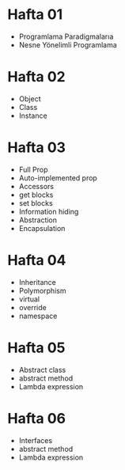# Hafta 01
* Programlama Paradigmalarıa
* Nesne Yönelimli Programlama

# Hafta 02
* Object
* Class
* Instance 

# Hafta 03
* Full Prop
* Auto-implemented prop
* Accessors
* get blocks
* set blocks
* Information hiding
* Abstraction
* Encapsulation

# Hafta 04
* Inheritance
* Polymorphism
* virtual
* override 
* namespace

# Hafta 05
* Abstract class
* abstract method
* Lambda expression
  
# Hafta 06
* Interfaces
* abstract method
* Lambda expression
